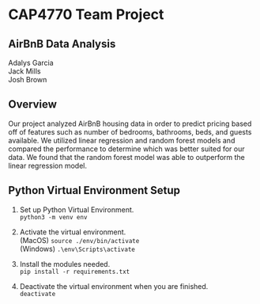 # CAP4770 Team Project
## AirBnB Data Analysis
Adalys Garcia \
Jack Mills \
Josh Brown
## Overview
Our project analyzed AirBnB housing data in order to predict pricing based off of features such as number of bedrooms, bathrooms, beds, and guests available. We utilized linear regression and random forest models and compared the performance to determine which was better suited for our data. We found that the random forest model was able to outperform the linear regression model. 
## Python Virtual Environment Setup
1. Set up Python Virtual Environment. \
`python3 -m venv env`

2. Activate the virtual environment. \
(MacOS) `source ./env/bin/activate` \
(Windows)  `.\env\Scripts\activate`

3. Install the modules needed. \
`pip install -r requirements.txt`

4. Deactivate the virtual environment when you are finished. \
`deactivate`
